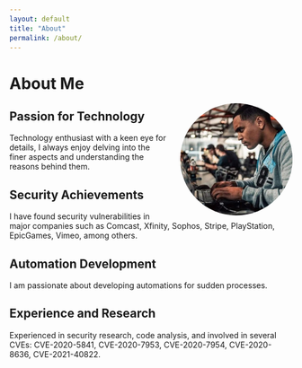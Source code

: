 ```yaml
---
layout: default
title: "About"
permalink: /about/
---
```


# About Me

<img src="/assets/images/profile.jpeg" alt="Profile Picture" style="float: right; border-radius: 50%; width: 200px; height: 200px; margin-left: 20px;">

## Passion for Technology

Technology enthusiast with a keen eye for details, I always enjoy delving into the finer aspects and understanding the reasons behind them.

## Security Achievements

I have found security vulnerabilities in major companies such as Comcast, Xfinity, Sophos, Stripe, PlayStation, EpicGames, Vimeo, among others.

## Automation Development

I am passionate about developing automations for sudden processes.

## Experience and Research

Experienced in security research, code analysis, and involved in several CVEs: CVE-2020-5841, CVE-2020-7953, CVE-2020-7954, CVE-2020-8636, CVE-2021-40822.
